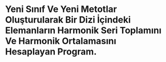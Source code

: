 # Yeni Sınıf Ve Yeni Metotlar Oluşturularak Bir Dizi İçindeki Elemanların Harmonik Seri Toplamını Ve Harmonik Ortalamasını Hesaplayan Program.